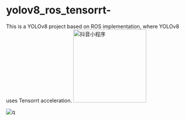 # yolov8_ros_tensorrt-
This is a YOLOv8 project based on ROS implementation, where YOLOv8 uses Tensorrt acceleration.
<img src="https://github.com/仓库名/项目名/blob/master/m/20200424230936851.png" width="200" height="200" alt="抖音小程序"/><br/>

![q](https://user-images.githubusercontent.com/91470350/211452376-991d2b14-b109-4318-8adc-3ef87f48055b.jpg)


